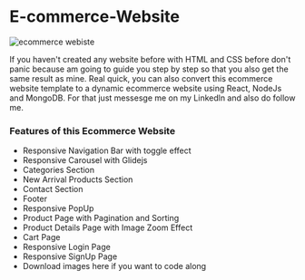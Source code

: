 # E-commerce-Website

![ecommerce webiste](https://raw.githubusercontent.com/ziddahedem/LC09-ecommerce-website/master/images/lc09-ecommerce%20website.jpg)


If you haven't created any website before with HTML and CSS before don't panic because am going to guide you step by step so that you also get the same result as mine. Real quick, you can also convert this ecommerce website template to a dynamic ecommerce website using React, NodeJs and MongoDB. For that just messesge me on my Linkedln and also do follow me.

### Features of this Ecommerce Website

- Responsive Navigation Bar with toggle effect
- Responsive Carousel with Glidejs
- Categories Section
- New Arrival Products Section
- Contact Section
- Footer
- Responsive PopUp
- Product Page with Pagination and Sorting
- Product Details Page with Image Zoom Effect
- Cart Page
- Responsive Login Page
- Responsive SignUp Page
- Download images here if you want to code along

